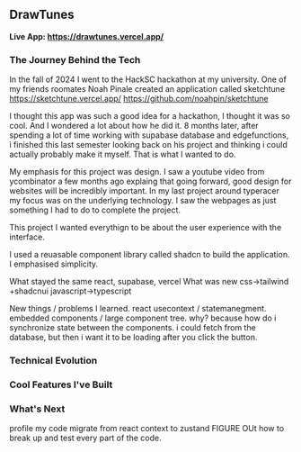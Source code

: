 ## DrawTunes

**Live App: https://drawtunes.vercel.app/**


### The Journey Behind the Tech
In the fall of 2024 I went to the HackSC hackathon at my university. One of my friends roomates Noah Pinale created an application called sketchtune 
https://sketchtune.vercel.app/
https://github.com/noahpin/sketchtune

I thought this app was such a good idea for a hackathon, I thought it was so cool. And I wondered a lot about how he did it. 8 months later, after spending a lot of time working with supabase database and edgefunctions, i finished this last semester looking back on his project and thinking i could actually probably make it myself. That is what I wanted to do. 

My emphasis for this project was design. I saw a youtube video from ycombinator a few months ago explaing that going forward, good design for websites will be incredibly important. In my last project around typeracer my focus was on the underlying technology. I saw the webpages as just something I had to do to complete the project. 

This project I wanted everythign to be about the user experience with the interface. 

I used a reuasable component library called shadcn to build the application. I emphasised simplicity.

What stayed the same
react, supabase, vercel
What was new
css->tailwind +shadcnui
javascript->typescript


New things / problems I learned. react usecontext / statemanegment. embedded components / large component tree.
why? because how do i synchronize state between the components. i could fetch from the database, but then i want it to be loading after you click the button.
### Technical Evolution
### Cool Features I've Built
### What's Next
profile my code
migrate from react context to zustand
FIGURE OUt how to break up and test every part of the code.